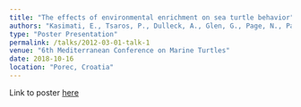 ```yaml
---
title: "The effects of environmental enrichment on sea turtle behavior"
authors: "Kasimati, E., Tsaros, P., Dulleck, A., Glen, G., Page, N., Panagopoulou, A."
type: "Poster Presentation"
permalink: /talks/2012-03-01-talk-1
venue: "6th Mediterranean Conference on Marine Turtles"
date: 2018-10-16
location: "Porec, Croatia"
---
```


Link to poster [here](http://constantin-george.github.io/files/EE-Poster-MedCon2018-final.pdf)